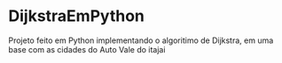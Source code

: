 # DijkstraEmPython
Projeto feito em Python implementando o algoritimo de Dijkstra, em uma base com as cidades do Auto Vale do itajai 
